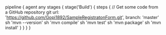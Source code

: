 pipeline {
    agent any
    stages {
        stage('Build') {
            steps {
                // Get some code from a GitHub repository
                git url: 'https://github.com/Gopi1892/SampleRegistratonForm.git', branch: 'master'
                sh 'mvn --version'
                sh 'mvn compile'
                sh 'mvn test'
                sh 'mvn package'
                sh 'mvn install'
            }
        }
    }
}
